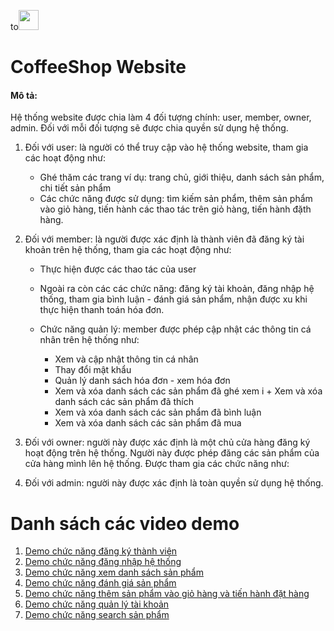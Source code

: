 to<img src="https://res.cloudinary.com/doem0ysxl/image/upload/v1611851624/BaristaCoffee/logo/logo-1_pkd9hg.png" style="height: 32px"/>

# CoffeeShop Website

#### <i class="fa fa-gear fa-spin fa-1x" style="color: firebrick"></i> Mô tả:

Hệ thống website được chia làm 4 đối tượng chính: user, member, owner, admin. Đối với mỗi đối tượng sẽ được chia quyền sử dụng hệ thống.

1. Đối với user: là người có thể truy cập vào hệ thống website, tham gia các hoạt động như:
    
    - Ghé thăm các trang ví dụ: trang chủ, giới thiệu, danh sách sản phẩm, chi tiết sản phẩm
    - Các chức năng được sử dụng: tìm kiếm sản phẩm, thêm sản phẩm vào giỏ hàng, tiến hành các thao tác trên giỏ hàng, tiến hành đặth hàng.

2. Đối với member: là người được xác định là thành viên đã đăng ký tài khoản trên hệ thống, tham gia các hoạt động như:
    
    - Thực hiện được các thao tác của user
    - Ngoài ra còn các các chức năng: đăng ký tài khoản, đăng nhập hệ thống, tham gia bình luận - đánh giá sản phẩm, nhận được xu khi thực hiện thanh toán hóa đơn. 
    - Chức năng quản lý: member được phép cập nhật các thông tin cá nhân trên hệ thống như:
        
        + Xem và cập nhật thông tin cá nhân
        + Thay đổi mật khẩu
        + Quản lý danh sách hóa đơn - xem hóa đơn
        + Xem và xóa danh sách các sản phẩm đã ghé xem
 i        + Xem và xóa danh sách các sản phẩm đã thích
        + Xem và xóa danh sách các sản phẩm đã bình luận
        + Xem và xóa danh sách các sản phẩm đã mua
        
3. Đối với owner: người này được xác định là một chủ cửa hàng đăng ký hoạt động trên hệ thống. Người này được phép đăng các sản phẩm của cửa hàng mình lên hệ thống. Được tham gia các chức năng như:

4. Đối với admin: người này được xác định là toàn quyền sử dụng hệ thống.


# Danh sách các video demo
1. [Demo chức năng đăng ký thành viên](https://youtu.be/wv_m0_lZKrE)
2. [Demo chức năng đăng nhập hệ thống](https://youtu.be/oW0liXGpUDU)
3. [Demo chức năng xem danh sách sản phẩm](https://youtu.be/UWdjgK7phlY)
4. [Demo chức năng đánh giá sản phẩm](https://youtu.be/uGLruJMCzzc)
5. [Demo chức năng thêm sản phẩm vào giỏ hàng và tiến hành đặt hàng](https://youtu.be/u5jLxQTTWOI)
6. [Demo chức năng quản lý tài khoản](https://youtu.be/hzNtLZE31JM)
7. [Demo chức năng search sản phẩm](https://youtu.be/QrsxrT10z2Q)